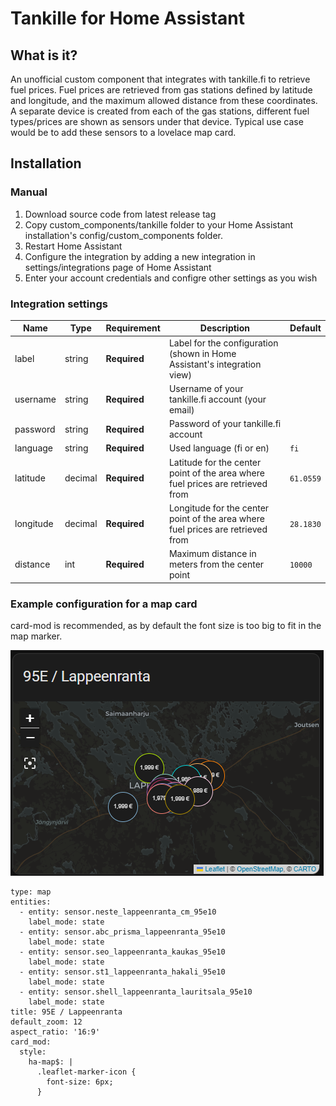 # Tankille for Home Assistant

## What is it?

An unofficial custom component that integrates with tankille.fi to retrieve fuel prices. Fuel prices are retrieved from gas stations
defined by latitude and longitude, and the maximum allowed distance from these coordinates. A separate device
is created from each of the gas stations, different fuel types/prices are shown as sensors under that device.
Typical use case would be to add these sensors to a lovelace map card. 

## Installation

### Manual

1. Download source code from latest release tag
2. Copy custom_components/tankille folder to your Home Assistant installation's config/custom_components folder.
3. Restart Home Assistant
4. Configure the integration by adding a new integration in settings/integrations page of Home Assistant
5. Enter your account credentials and configre other settings as you wish

### Integration settings

| Name      | Type    | Requirement  | Description                                                                     | Default   |
|-----------|---------| ------------ |---------------------------------------------------------------------------------|-----------|
| label     | string  | **Required** | Label for the configuration (shown in Home Assistant's integration view)        |           |
| username  | string  | **Required** | Username of your tankille.fi account (your email)                               |           |
| password  | string  | **Required** | Password of your tankille.fi account                                            |           |
| language  | string  | **Required** | Used language (fi or en)                                                        | `fi`      |
| latitude  | decimal | **Required** | Latitude for the center point of the area where fuel prices are retrieved from  | `61.0559` |
| longitude | decimal | **Required** | Longitude for the center point of the area where fuel prices are retrieved from | `28.1830` |
| distance  | int     | **Required** | Maximum distance in meters from the center point                                | `10000`   |

### Example configuration for a map card

card-mod is recommended, as by default the font size is too big to fit in the map marker. 

![fmi_waterlevel](tankille.png)

```
type: map
entities:
  - entity: sensor.neste_lappeenranta_cm_95e10
    label_mode: state
  - entity: sensor.abc_prisma_lappeenranta_95e10
    label_mode: state
  - entity: sensor.seo_lappeenranta_kaukas_95e10
    label_mode: state
  - entity: sensor.st1_lappeenranta_hakali_95e10
    label_mode: state
  - entity: sensor.shell_lappeenranta_lauritsala_95e10
    label_mode: state
title: 95E / Lappeenranta
default_zoom: 12
aspect_ratio: '16:9'
card_mod:
  style:
    ha-map$: |
      .leaflet-marker-icon {
        font-size: 6px;
      }
```